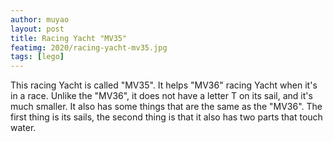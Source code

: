 ```yaml
---
author: muyao
layout: post
title: Racing Yacht "MV35"
featimg: 2020/racing-yacht-mv35.jpg
tags: [lego]
---
```


This racing Yacht is called "MV35". It helps "MV36" racing Yacht when it's in
a race. Unlike the "MV36", it does not have a letter T on its sail, and it's
much smaller. It also has some things that are the same as the "MV36". The first
thing is its sails, the second thing is that it also has two parts that touch
water.
